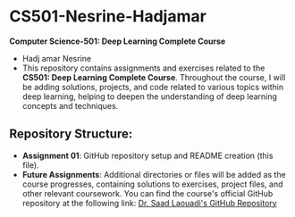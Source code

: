 # CS501-Nesrine-Hadjamar
**Computer Science-501: Deep Learning Complete Course**
- Hadj amar Nesrine
- This repository contains assignments and exercises related to the **CS501: Deep Learning Complete Course**. Throughout the course, I will be adding solutions, projects, and code related to various topics within deep learning, helping to deepen the understanding of deep learning concepts and techniques.
## Repository Structure:
- **Assignment 01**: GitHub repository setup and README creation (this file).
- **Future Assignments**: Additional directories or files will be added as the course progresses, containing solutions to exercises, project files, and other relevant coursework.
You can find the course's official GitHub repository at the following link:
[Dr. Saad Laouadi's GitHub Repository](https://github.com/dr-saad-la/CS501-Deep-Learning-Complete-Course)

